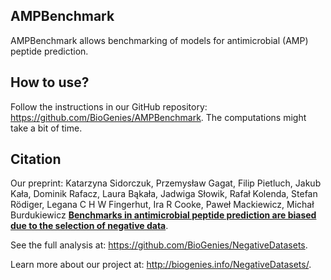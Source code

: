## AMPBenchmark

AMPBenchmark allows benchmarking of models for antimicrobial (AMP) peptide prediction.

## How to use?

Follow the instructions in our GitHub repository: https://github.com/BioGenies/AMPBenchmark. The computations might take a bit of time.

## Citation

Our preprint: Katarzyna Sidorczuk, Przemysław Gagat, Filip Pietluch, Jakub Kała, Dominik Rafacz, Laura Bąkała, Jadwiga Słowik, Rafał Kolenda, Stefan Rödiger, Legana C H W Fingerhut, Ira R Cooke, Paweł Mackiewicz, Michał Burdukiewicz [**Benchmarks in antimicrobial peptide prediction are biased due to the selection of negative data**](https://doi.org/10.1101/2022.05.30.493946).

See the full analysis at: https://github.com/BioGenies/NegativeDatasets.

Learn more about our project at: http://biogenies.info/NegativeDatasets/.
